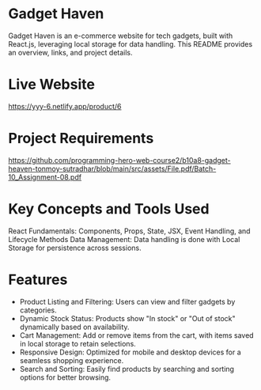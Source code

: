 # Gadget Haven

Gadget Haven is an e-commerce website for tech gadgets, built with React.js, leveraging local storage for data handling. This README provides an overview, links, and project details.

# Live Website

https://yyy-6.netlify.app/product/6

# Project Requirements

https://github.com/programming-hero-web-course2/b10a8-gadget-heaven-tonmoy-sutradhar/blob/main/src/assets/File.pdf/Batch-10_Assignment-08.pdf

# Key Concepts and Tools Used

React Fundamentals:
Components, Props, State, JSX, Event Handling, and Lifecycle Methods
Data Management: Data handling is done with Local Storage for persistence across sessions.

# Features

- Product Listing and Filtering: Users can view and filter gadgets by categories.
- Dynamic Stock Status: Products show "In stock" or "Out of stock" dynamically based on availability.
- Cart Management: Add or remove items from the cart, with items saved in local storage to retain selections.
- Responsive Design: Optimized for mobile and desktop devices for a seamless shopping experience.
- Search and Sorting: Easily find products by searching and sorting options for better browsing.
